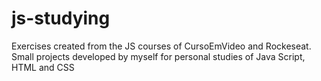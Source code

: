# js-studying
Exercises created from the JS courses of CursoEmVideo and Rockeseat.
Small projects developed by myself for personal studies of Java Script, HTML and CSS